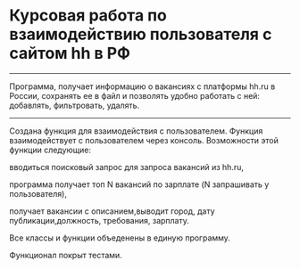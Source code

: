 # Курсовая работа по взаимодействию пользователя с сайтом hh в РФ
____________________
Программа, получает информацию о вакансиях с платформы hh.ru в России, сохранять ее в файл и позволять удобно работать с ней: добавлять, фильтровать, удалять.
___________________
Создана функция для взаимодействия с пользователем. Функция взаимодействует с пользователем через консоль.
Возможности этой функции следующие:

вводиться  поисковый запрос для запроса вакансий из hh.ru,

программа получает топ N вакансий по зарплате (N запрашивать у пользователя),

получает вакансии с описанием,выводит город, дату публикации,должность, требования, зарплату.

Все классы и функции объеденены в единую программу.

Функционал покрыт тестами.
